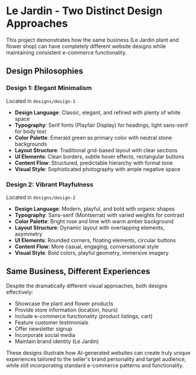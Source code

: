 # Le Jardin - Two Distinct Design Approaches

This project demonstrates how the same business (Le Jardin plant and flower shop) can have completely different website designs while maintaining consistent e-commerce functionality.

## Design Philosophies

### Design 1: Elegant Minimalism
Located in `designs/design-1`

- **Design Language**: Classic, elegant, and refined with plenty of white space
- **Typography**: Serif fonts (Playfair Display) for headings, light sans-serif for body text
- **Color Palette**: Emerald green as primary color with neutral stone backgrounds
- **Layout Structure**: Traditional grid-based layout with clear sections
- **UI Elements**: Clean borders, subtle hover effects, rectangular buttons
- **Content Flow**: Structured, predictable hierarchy with formal tone
- **Visual Style**: Sophisticated photography with ample negative space

### Design 2: Vibrant Playfulness  
Located in `designs/design-2`

- **Design Language**: Modern, playful, and bold with organic shapes
- **Typography**: Sans-serif (Montserrat) with varied weights for contrast
- **Color Palette**: Bright rose and lime with warm amber background
- **Layout Structure**: Dynamic layout with overlapping elements, asymmetry
- **UI Elements**: Rounded corners, floating elements, circular buttons
- **Content Flow**: More casual, engaging, conversational style
- **Visual Style**: Bold colors, playful geometry, immersive imagery

## Same Business, Different Experiences

Despite the dramatically different visual approaches, both designs effectively:
- Showcase the plant and flower products
- Provide store information (location, hours)
- Include e-commerce functionality (product listings, cart)
- Feature customer testimonials
- Offer newsletter signup
- Incorporate social media
- Maintain brand identity (Le Jardin)

These designs illustrate how AI-generated websites can create truly unique experiences tailored to the seller's brand personality and target audience, while still incorporating standard e-commerce patterns and functionality. 